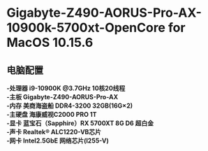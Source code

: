 # Gigabyte-Z490-AORUS-Pro-AX-10900k-5700xt-OpenCore for MacOS 10.15.6
## 电脑配置
**-处理器      i9-10900K @3.7GHz 10核20线程 <br>
-主板        Gigabyte-Z490-AORUS-Pro-AX <br>
-内存        美商海盗船 DDR4-3200 32GB(16G×2) <br>
-主硬盘      海康威视C2000 PRO 1T <br>
-显卡        蓝宝石（Sapphire）RX 5700XT 8G D6 超白金 <br>
-声卡        Realtek® ALC1220-VB芯片 <br>
-网卡        Intel2.5GbE 网络芯片(I255-V)**
